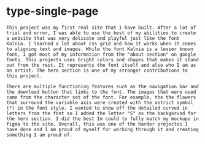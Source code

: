 # type-single-page
 
    This project was my first real site that I have built. After a lot of trial and error, I was able to use the best of my abilities to create a website that was very delicate and playful just like the font Kalnia. I learned a lot about css grid and how it works when it comes to aligning text and images. While the font Kalnia is a lesser known font, I got most of my information from the "about section" on google fonts. This projects uses bright colors and shapes that makes it stand out from the rest. It represents the font itself and also who I am as an artist. The hero section is one of my stronger contributions to this project.
    
    There are multiple functioning features such as the navigation bar and the download button that links to the font. The images that were used came from the character set of the font. For example, the the flowers that surround the variable axis were created with the astrict symbol (*) in the font style. I wanted to show off the detailed curved in letters from the font so I added the letter "S" as the backgorund for the hero section. I did the best Im could to fully match my mockups in figma to the site. Overall, this was one of the harder projectes I have done and I am proud of myself for working through it and creating something I am proud of. 
